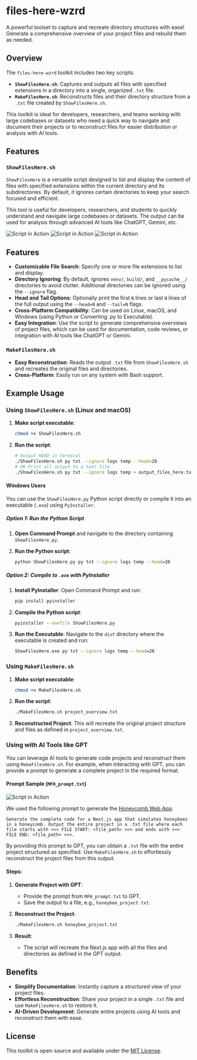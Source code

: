 # files-here-wzrd

A powerful toolset to capture and recreate directory structures with ease! Generate a comprehensive overview of your project files and rebuild them as needed.

## Overview

The `files-here-wzrd` toolkit includes two key scripts:

- **`ShowFilesHere.sh`**: Captures and outputs all files with specified extensions in a directory into a single, organized `.txt` file.
- **`MakeFilesHere.sh`**: Reconstructs files and their directory structure from a `.txt` file created by `ShowFilesHere.sh`.

This toolkit is ideal for developers, researchers, and teams working with large codebases or datasets who need a quick way to navigate and document their projects or to reconstruct files for easier distribution or analysis with AI tools.

## Features

### `ShowFilesHere.sh`

`ShowFilesHere` is a versatile script designed to list and display the content of files with specified extensions within the current directory and its subdirectories. By default, it ignores certain directories to keep your search focused and efficient.

This tool is useful for developers, researchers, and students to quickly understand and navigate large codebases or datasets. The output can be used for analysis through advanced AI tools like ChatGPT, Gemini, etc.

![Script in Action](img/mplfinance-1.png)
![Script in Action](img/mplfinance-2.png)
![Script in Action](img/to-gpt.png)

## Features

- **Customizable File Search**: Specify one or more file extensions to list and display.
- **Directory Ignoring**: By default, ignores `venv/`, `build/`, and `__pycache__/` directories to avoid clutter. Additional directories can be ignored using the `--ignore` flag.
- **Head and Tail Options**: Optionally print the first `N` lines or last `N` lines of the full output using the `--head=N` and `--tail=N` flags.
- **Cross-Platform Compatibility**: Can be used on Linux, macOS, and Windows (using Python or Converting .py to Executable).
- **Easy Integration**: Use the script to generate comprehensive overviews of project files, which can be used for documentation, code reviews, or integration with AI tools like ChatGPT or Gemini.


### `MakeFilesHere.sh`

- **Easy Reconstruction**: Reads the output `.txt` file from `ShowFilesHere.sh` and recreates the original files and directories.
- **Cross-Platform**: Easily run on any system with Bash support.

## Example Usage

### Using `ShowFilesHere.sh` (Linux and macOS)

1. **Make script executable**:
    ```sh
    chmod +x ShowFilesHere.sh
    ```

2. **Run the script**:
    ```sh
    # Output HEAD in terminal
    ./ShowFilesHere.sh py txt --ignore logs temp --head=20 
    # OR Print all output to a text file
    ./ShowFilesHere.sh py txt --ignore logs temp > output_files_here.txt
    ```

#### Windows Users 
You can use the `ShowFilesHere.py` Python script directly or compile it into an executable (`.exe`) using `PyInstaller`.

##### Option 1: Run the Python Script

1. **Open Command Prompt** and navigate to the directory containing `ShowFilesHere.py`.

2. **Run the Python script**:
    ```cmd
    python ShowFilesHere.py py txt --ignore logs temp --head=20
    ```

##### Option 2: Compile to `.exe` with PyInstaller

1. **Install PyInstaller**:
    Open Command Prompt and run:
    ```cmd
    pip install pyinstaller
    ```

2. **Compile the Python script**:
    ```cmd
    pyinstaller --onefile ShowFilesHere.py
    ```

3. **Run the Executable**:
   Navigate to the `dist` directory where the executable is created and run:
    ```cmd
    ShowFilesHere.exe py txt --ignore logs temp --head=20
    ```


### Using `MakeFilesHere.sh`

1. **Make script executable**:
    ```bash
    chmod +x MakeFilesHere.sh
    ```

2. **Run the script**:
    ```bash
    ./MakeFilesHere.sh project_overview.txt
    ```

3. **Reconstructed Project**: This will recreate the original project structure and files as defined in `project_overview.txt`.

### Using with AI Tools like GPT

You can leverage AI tools to generate code projects and reconstruct them using `MakeFilesHere.sh`. For example, when interacting with GPT, you can provide a prompt to generate a complete project in the required format.

#### Prompt Sample (`MFH_prompt.txt`)

![Script in Action](img/honeycomb.png)


We used the following prompt to generate the [Honeycomb Web App](https://github.com/andrewrgarcia/honeycomb-simulation):


```
Generate the complete code for a Next.js app that simulates honeybees in a honeycomb. Output the entire project in a .txt file where each file starts with <<< FILE START: <file_path> >>> and ends with <<< FILE END: <file_path> >>>.
```

By providing this prompt to GPT, you can obtain a `.txt` file with the entire project structured as specified. Use `MakeFilesHere.sh` to effortlessly reconstruct the project files from this output.

#### Steps:

1. **Generate Project with GPT**:
   - Provide the prompt from `MFH_prompt.txt` to GPT.
   - Save the output to a file, e.g., `honeybee_project.txt`.

2. **Reconstruct the Project**:
   ```bash
   ./MakeFilesHere.sh honeybee_project.txt
   ```

3. **Result**:
   - The script will recreate the Next.js app with all the files and directories as defined in the GPT output.

## Benefits

- **Simplify Documentation**: Instantly capture a structured view of your project files.
- **Effortless Reconstruction**: Share your project in a single `.txt` file and use `MakeFilesHere.sh` to restore it.
- **AI-Driven Development**: Generate entire projects using AI tools and reconstruct them with ease.

## License

This toolkit is open-source and available under the [MIT License](LICENSE).
